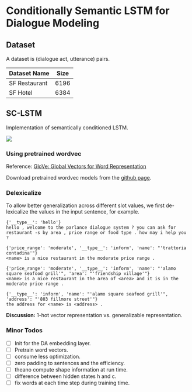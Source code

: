 # Conditionally Semantic LSTM for Dialogue Modeling

## Dataset

A dataset is (dialogue act, utterance) pairs.

| Dataset Name  | Size      | 
| ------------- |:---------:|
| SF Restaurant | 6196      |
| SF Hotel      | 6384      |



## SC-LSTM

Implementation of semantically conditioned LSTM.

![](https://www.dropbox.com/s/fozxom37fizhg4e/Screenshot%202016-08-09%2010.34.00.png?dl=1)

### Using pretrained wordvec

Reference:
[GloVe: Global Vectors for Word Representation](http://www-nlp.stanford.edu/pubs/glove.pdf)

Download pretrained wordvec models from the [github page](https://github.com/stanfordnlp/GloVe).

### Delexicalize

To allow better generalization across different slot values, we first de-lexicalize the values in the input sentence, for example.

```
{'__type__': 'hello'}
hello , welcome to the parlance dialogue system ? you can ask for restaurant -s by area , price range or food type . how may i help you ?

{'price_range': 'moderate', '__type__': 'inform', 'name': "'trattoria contadina'"}
<name> is a nice restaurant in the moderate price range .

{'price_range': 'moderate', '__type__': 'inform', 'name': "'alamo square seafood grill'", 'area': "'friendship village'"}
<name> is a nice restaurant in the area of <area> and it is in the moderate price range .

{'__type__': 'inform', 'name': "'alamo square seafood grill'", 'address': "'803 fillmore street'"}
the address for <name> is <address> .
```

**Discussion:** 1-hot vector representation vs. generalizable representation.


### Minor Todos

- [ ] Init for the DA embedding layer.
- [ ] Pretrain word vectors.
- [ ] consume less optimization.
- [ ] zero padding to sentences and the efficiency.
- [ ] theano compute shape information at run time.
- [ ] difference between hidden states h and c.
- [ ] fix words at each time step during training time.